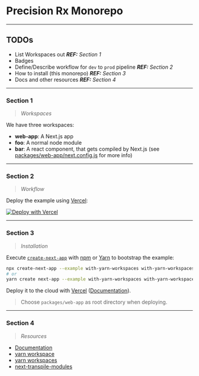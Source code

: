 # Precision Rx Monorepo

--- 

## TODOs
  - List Workspaces out _**REF:** Section 1_
  - Badges  
  - Define/Describe workflow for `dev` to `prod` pipeline _**REF:** Section 2_
  - How to install (this monorepo) _**REF:** Section 3_
  - Docs and other resources _**REF:** Section 4_

---

### Section 1
> _Workspaces_

We have three workspaces:

- **web-app**: A Next.js app
- **foo**: A normal node module
- **bar**: A react component, that gets compiled by Next.js (see [packages/web-app/next.config.js](./packages/web-app/next.config.js) for more info)


---

### Section 2
> _Workflow_

Deploy the example using [Vercel](https://vercel.com?utm_source=github&utm_medium=readme&utm_campaign=next-example):

[![Deploy with Vercel](https://vercel.com/button)](https://vercel.com/new/git/external?repository-url=https://github.com/vercel/next.js/tree/canary/examples/with-yarn-workspaces&project-name=with-yarn-workspaces&repository-name=with-yarn-workspaces)


---

### Section 3
> _Installation_

Execute [`create-next-app`](https://github.com/vercel/next.js/tree/canary/packages/create-next-app) with [npm](https://docs.npmjs.com/cli/init) or [Yarn](https://yarnpkg.com/lang/en/docs/cli/create/) to bootstrap the example:

```bash
npx create-next-app --example with-yarn-workspaces with-yarn-workspaces-app
# or
yarn create next-app --example with-yarn-workspaces with-yarn-workspaces-app
```

Deploy it to the cloud with [Vercel](https://vercel.com/new?utm_source=github&utm_medium=readme&utm_campaign=next-example) ([Documentation](https://nextjs.org/docs/deployment)).

> Choose `packages/web-app` as root directory when deploying.

---


### Section 4
> _Resources_

- [Documentation](https://yarnpkg.com/en/docs/workspaces)
- [yarn workspace](https://yarnpkg.com/lang/en/docs/cli/workspace)
- [yarn workspaces](https://yarnpkg.com/lang/en/docs/cli/workspaces)
- [next-transpile-modules](https://www.npmjs.com/package/next-transpile-modules)
